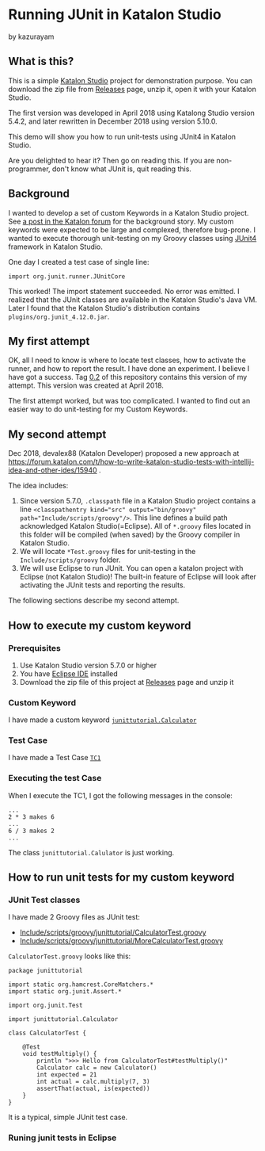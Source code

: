 Running JUnit in Katalon Studio
====

by kazurayam

## What is this?

This is a simple [Katalon Studio](https://www.katalon.com/) project for demonstration purpose. You can download the zip file from [Releases](https://github.com/kazurayam/RunningJUnitInKatalonStudio/releases) page, unzip it, open it with your Katalon Studio.

The first version was developed in April 2018 using Katalong Studio version 5.4.2, and later rewritten in December 2018 using version 5.10.0.

This demo will show you how to run unit-tests using JUnit4 in Katalon Studio.

Are you delighted to hear it? Then go on reading this. If you are non-programmer, don't know what JUnit is, quit reading this.

## Background

I wanted to develop a set of custom Keywords in a Katalon Studio project. See [a post in the Katalon forum](https://forum.katalon.com/discussion/comment/19738) for the background story. My custom keywords were expected to be large and complexed, therefore bug-prone. I wanted to execute thorough unit-testing on my Groovy classes using [JUnit4](https://junit.org/junit4/) framework in Katalon Studio.

One day I created a test case of single line:
```
import org.junit.runner.JUnitCore
```
This worked! The import statement succeeded. No error was emitted. I realized that the JUnit classes are available in the Katalon Studio's Java VM. Later I found that the Katalon Studio's distribution contains `plugins/org.junit_4.12.0.jar`.

## My first attempt

OK, all I need to know is where to locate test classes, how to activate the runner, and how to report the result. I have done an experiment. I believe I have got a success. Tag [0.2](https://github.com/kazurayam/RunningJUnitInKatalonStudio/tree/0.2) of this repository contains this version of my attempt. This version was created at April 2018.

The first attempt worked, but was too complicated. I wanted to find out an easier way to do unit-testing for my Custom Keywords.

## My second attempt

Dec 2018, devalex88 (Katalon Developer) proposed a new approach at https://forum.katalon.com/t/how-to-write-katalon-studio-tests-with-intellij-idea-and-other-ides/15940 .

The idea includes:
1. Since version 5.7.0, `.classpath` file in a Katalon Studio project contains a line `<classpathentry kind="src" output="bin/groovy" path="Include/scripts/groovy"/>`. This line defines a build path acknowledged Katalon Studio(=Eclipse). All of `*.groovy` files located in this folder will be compiled (when saved) by the Groovy compiler in Katalon Studio.
2. We will locate `*Test.groovy` files for unit-testing in the `Include/scripts/groovy` folder.
3. We will use Eclipse to run JUnit. You can open a katalon project with Eclipse (not Katalon Studio)! The built-in feature of Eclipse will look after activating the JUnit tests and reporting the results.

The following sections describe my second attempt.

## How to execute my custom keyword

### Prerequisites

1. Use Katalon Studio version 5.7.0 or higher
2. You have [Eclipse IDE](https://www.eclipse.org/downloads/) installed
3. Download the zip file of this project at [Releases](https://github.com/kazurayam/RunningJUnitInKatalonStudio/releases) page and unzip it

### Custom Keyword

I have made a custom keyword [`junittutorial.Calculator`](Keywords/junittutorial/Calculator.groovy)

### Test Case

I have made a Test Case [`TC1`](Scripts/TC1/Script1545891324676.groovy)

### Executing the test Case

When I execute the TC1, I got the following messages in the console:
```
...
2 * 3 makes 6
...
6 / 3 makes 2
...
```
The class `junittutorial.Calulator` is just working.

## How to run unit tests for my custom keyword

### JUnit Test classes

I have made 2 Groovy files as JUnit test:
- [Include/scripts/groovy/junittutorial/CalculatorTest.groovy](Include/scripts/groovy/junittutorial/CalculatorTest.groovy)
- [Include/scripts/groovy/junittutorial/MoreCalculatorTest.groovy](Include/scripts/groovy/junittutorial/MoreCalculatorTest.groovy)

`CalculatorTest.groovy` looks like this:
```
package junittutorial

import static org.hamcrest.CoreMatchers.*
import static org.junit.Assert.*

import org.junit.Test

import junittutorial.Calculator

class CalculatorTest {

	@Test
	void testMultiply() {
		println ">>> Hello from CalculatorTest#testMultiply()"
		Calculator calc = new Calculator()
		int expected = 21
		int actual = calc.multiply(7, 3)
		assertThat(actual, is(expected))
	}
}
```

It is a typical, simple JUnit test case.

### Runing junit tests in Eclipse
